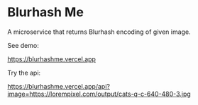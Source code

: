 # Blurhash Me

A microservice that returns Blurhash encoding of given image.

See demo:

https://blurhashme.vercel.app

Try the api:

https://blurhashme.vercel.app/api?image=https://lorempixel.com/output/cats-q-c-640-480-3.jpg

